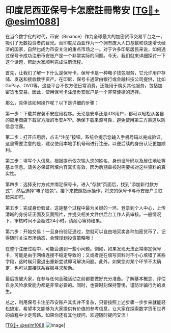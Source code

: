 # 印度尼西亚保号卡怎麽註冊幣安 [[TG💪+ @esim1088](https://t.me/s/esim1088)]

在当今数字化的时代，币安（Binance）作为全球最大的加密货币交易平台之一，吸引了无数投资者的目光。而印度尼西亚作为一个拥有庞大人口基数和快速增长经济的国家，自然也成为币安关注的重点市场之一。对于许多印尼居民来说，如何通过保号卡成功注册币安账户是一个非常实际的问题。今天，我们就来详细探讨一下这个话题，帮助大家顺利完成注册流程。

首先，让我们了解一下什么是保号卡。保号卡是一种电子钱包服务，它允许用户存储、发送和接收数字资产。在印尼，保号卡通常由银行或金融科技公司提供，比如GoPay、OVO等。这些平台不仅方便日常消费，还能用于购买其他服务，包括加密货币交易。因此，使用保号卡注册币安账户是一个非常便捷的选择。

那么，具体该如何操作呢？以下是详细的步骤：

第一步：下载并安装币安应用程序。无论是安卓还是iOS用户，都可以轻松从各自的应用商店下载官方版的币安APP。确保下载来源可靠，避免使用第三方渠道以防信息泄露。

第二步：打开应用后，点击“注册”按钮。系统会提示您输入手机号码以完成验证。这里需要注意的是，建议使用本地手机号码进行注册，以便后续的身份认证更加顺利。

第三步：填写个人信息。根据提示依次输入您的姓名、身份证号码以及居住地址等基本信息。请务必保证所填内容真实有效，因为后期审核时需要核对这些资料的真实性。

第四步：选择支付方式并绑定保号卡。进入“存款”页面后，找到“添加新付款方式”，然后选择“电子钱包”。接下来按照指示操作，将您的保号卡与币安账户关联起来即可。

第五步：完成身份验证。这是整个过程中最为关键的一环。登录到个人中心，上传清晰的身份证正面及反面照片，并提交相关文件供后台工作人员审核。一般情况下，审核时间不会超过24小时，请耐心等待结果。

第六步：开始交易！一旦身份验证通过，您就可以自由地买卖各种加密货币了。记得随时关注市场动态，合理规划投资策略哦！

在整个注册过程中，可能会遇到一些小问题。例如，如果发现无法正常绑定保号卡，可能是由于网络连接不稳定导致的；又或者是在填写资料时不小心填错了某些字段，这时候只需退出重新尝试即可解决问题。此外，如果您对某个环节不太确定，也可以直接联系客服寻求帮助。

最后提醒大家，在参与任何金融活动之前都要做好充分准备。了解基本概念、评估自身风险承受能力都是非常必要的。同时，也要时刻保持警惕，谨防诈骗行为的发生。

总之，利用保号卡注册币安账户其实并不复杂，只要按照上述步骤一步步来就能轻松搞定。希望本文能够为大家提供有价值的参考信息，让大家在探索数字货币世界的旅程中少走弯路。如果你还有其他疑问，欢迎随时提问交流！

[[TG💪+ @esim1088](https://t.me/s/esim1088) ![Image](https://i.postimg.cc/4NQfJmqS/Snipaste-2025-05-13-00-14-12.png)]